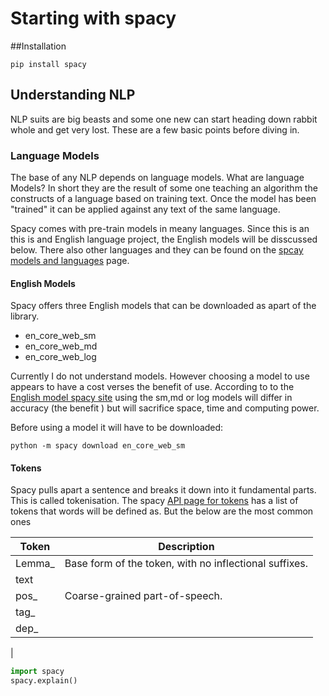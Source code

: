 # Starting with spacy

##Installation

```
pip install spacy
```

## Understanding NLP
NLP suits are big beasts and some one new can start heading down rabbit whole and get very lost. These are a few basic 
points before diving in.

### Language Models 
The base of any NLP depends on language models.  What are language Models? In short they are the result of some one 
teaching an algorithm the constructs of a language based on training text.  Once the model has been "trained" it can be 
applied against any text of the same language. 

Spacy comes with pre-train models in meany languages. Since this is an 
this is and English language project, the English models will be disscussed below. There also other languages and they 
can be found on the [spcay models and languages](https://spacy.io/usage/models) page.

#### English Models
Spacy offers three English models that can be downloaded as apart of the library. 

+ en_core_web_sm
+ en_core_web_md
+ en_core_web_log

Currently I do not understand models. However choosing a model to use appears to have a cost verses the benefit of use.
According to to the [English model spacy site](https://spacy.io/models/en#en_core_web_sm) using the sm,md or log models 
will differ in accuracy (the benefit ) but will sacrifice space, time and computing power. 

Before using a model it will have to be downloaded:
```
python -m spacy download en_core_web_sm
```     

#### Tokens
Spacy pulls apart a sentence and breaks it down into it fundamental parts. This is called tokenisation. The spacy 
[API page for tokens](https://spacy.io/api/token) has a list of tokens that words will be defined as. But the below are
the most common ones 

| Token | Description |
|-------|-------------|
| Lemma_| Base form of the token, with no inflectional suffixes.  
| text  |
| pos_  | Coarse-grained part-of-speech.
| tag_  |
| dep_  |
| 

```python
import spacy
spacy.explain()
